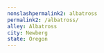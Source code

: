 ```yaml
---
﻿nonslashpermalink2: albatross
permalink2: /albatross/
alley: Albatross
city: Newberg
state: Oregon
---
```

